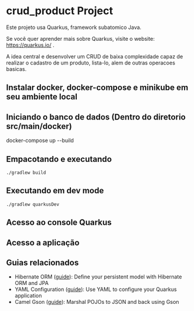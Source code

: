 # crud_product Project

Este projeto usa Quarkus, framework subatomico Java.

Se você quer aprender mais sobre Quarkus, visite o website: https://quarkus.io/ .

A idea central e desenvolver um CRUD de baixa complexidade capaz de realizar o cadastro de um produto, lista-lo, alem
de outras operacoes basicas.

## Instalar docker, docker-compose e minikube em seu ambiente local

## Iniciando o banco de dados (Dentro do diretorio src/main/docker)

docker-compose up --build

## Empacotando e executando

```shell script
./gradlew build
```

## Executando em dev mode

```shell script
./gradlew quarkusDev
```

## Acesso ao console Quarkus

## Acesso a aplicação



## Guias relacionados

- Hibernate ORM ([guide](https://quarkus.io/guides/hibernate-orm)): Define your persistent model with Hibernate ORM and JPA
- YAML Configuration ([guide](https://quarkus.io/guides/config#yaml)): Use YAML to configure your Quarkus application
- Camel Gson ([guide](https://camel.apache.org/camel-quarkus/latest/reference/extensions/gson.html)): Marshal POJOs to JSON and back using Gson
